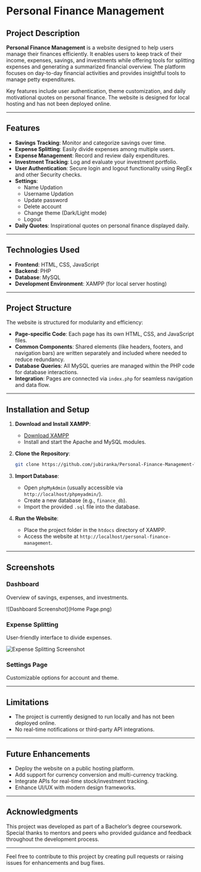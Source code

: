 # Personal Finance Management

## Project Description

**Personal Finance Management** is a website designed to help users manage their finances efficiently. It enables users to keep track of their income, expenses, savings, and investments while offering tools for splitting expenses and generating a summarized financial overview. The platform focuses on day-to-day financial activities and provides insightful tools to manage petty expenditures.

Key features include user authentication, theme customization, and daily motivational quotes on personal finance. The website is designed for local hosting and has not been deployed online.

---

## Features

- **Savings Tracking**: Monitor and categorize savings over time.
- **Expense Splitting**: Easily divide expenses among multiple users.
- **Expense Management**: Record and review daily expenditures.
- **Investment Tracking**: Log and evaluate your investment portfolio.
- **User Authentication**: Secure login and logout functionality using RegEx and other Security checks.
- **Settings**:
  - Name Updation
  - Username Updation  
  - Update password
  - Delete account
  - Change theme (Dark/Light mode)
  - Logout
- **Daily Quotes**: Inspirational quotes on personal finance displayed daily.

---

## Technologies Used

- **Frontend**: HTML, CSS, JavaScript
- **Backend**: PHP
- **Database**: MySQL
- **Development Environment**: XAMPP (for local server hosting)

---

## Project Structure

The website is structured for modularity and efficiency:

- **Page-specific Code**: Each page has its own HTML, CSS, and JavaScript files.
- **Common Components**: Shared elements (like headers, footers, and navigation bars) are written separately and included where needed to reduce redundancy.
- **Database Queries**: All MySQL queries are managed within the PHP code for database interactions.
- **Integration**: Pages are connected via `index.php` for seamless navigation and data flow.

---

## Installation and Setup

1. **Download and Install XAMPP**:
   - [Download XAMPP](https://www.apachefriends.org/index.html)
   - Install and start the Apache and MySQL modules.

2. **Clone the Repository**:
   ```bash
   git clone https://github.com/jubiranka/Personal-Finance-Management-Website/tree/main
   ```

3. **Import Database**:
   - Open `phpMyAdmin` (usually accessible via `http://localhost/phpmyadmin/`).
   - Create a new database (e.g., `finance_db`).
   - Import the provided `.sql` file into the database.

4. **Run the Website**:
   - Place the project folder in the `htdocs` directory of XAMPP.
   - Access the website at `http://localhost/personal-finance-management`.

---

## Screenshots

### Dashboard
Overview of savings, expenses, and investments.

![Dashboard Screenshot](Home Page.png)

### Expense Splitting
User-friendly interface to divide expenses.

![Expense Splitting Screenshot](path-to-image)

### Settings Page
Customizable options for account and theme.


---

## Limitations

- The project is currently designed to run locally and has not been deployed online.
- No real-time notifications or third-party API integrations.

---

## Future Enhancements

- Deploy the website on a public hosting platform.
- Add support for currency conversion and multi-currency tracking.
- Integrate APIs for real-time stock/investment tracking.
- Enhance UI/UX with modern design frameworks.

---

## Acknowledgments

This project was developed as part of a Bachelor’s degree coursework. Special thanks to mentors and peers who provided guidance and feedback throughout the development process.

---

Feel free to contribute to this project by creating pull requests or raising issues for enhancements and bug fixes.
